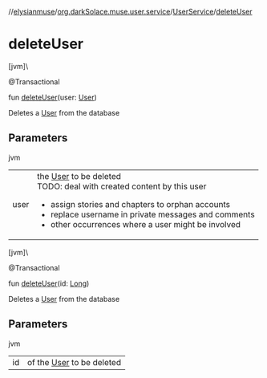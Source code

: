 //[elysianmuse](../../../index.md)/[org.darkSolace.muse.user.service](../index.md)/[UserService](index.md)/[deleteUser](delete-user.md)

# deleteUser

[jvm]\

@Transactional

fun [deleteUser](delete-user.md)(user: [User](../../org.darkSolace.muse.user.model/-user/index.md))

Deletes a [User](../../org.darkSolace.muse.user.model/-user/index.md) from the database

## Parameters

jvm

| | |
|---|---|
| user | the [User](../../org.darkSolace.muse.user.model/-user/index.md) to be deleted<br>TODO: deal with created content by this user<br><ul><li>assign stories and chapters to orphan accounts</li><li>replace username in private messages and comments</li><li>other occurrences where a user might be involved</li></ul> |

[jvm]\

@Transactional

fun [deleteUser](delete-user.md)(id: [Long](https://kotlinlang.org/api/latest/jvm/stdlib/kotlin/-long/index.html))

Deletes a [User](../../org.darkSolace.muse.user.model/-user/index.md) from the database

## Parameters

jvm

| | |
|---|---|
| id | of the [User](../../org.darkSolace.muse.user.model/-user/index.md) to be deleted |
